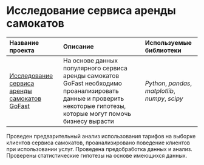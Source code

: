 # Исследование сервиса аренды самокатов

| Название проекта | Описание | Используемые библиотеки | 
| :---------------------- | :---------------------- | :---------------------- |
| [Исследование сервиса аренды самокатов GoFast](https://github.com/Sevav/practicum_data_scooter_rental/blob/0861a2913acdad6004e79848e7987ff75de10f5a/%D0%98%D1%81%D1%81%D0%BB%D0%B5%D0%B4%D0%BE%D0%B2%D0%B0%D0%BD%D0%B8%D0%B5%20%D1%81%D0%B5%D1%80%D0%B2%D0%B8%D1%81%D0%B0%20%D0%B0%D1%80%D0%B5%D0%BD%D0%B4%D1%8B%20%D1%81%D0%B0%D0%BC%D0%BE%D0%BA%D0%B0%D1%82%D0%BE%D0%B2%20GoFast.ipynb) | На основе данных популярного сервиса аренды самокатов GoFast необходимо проанализировать данные и проверить некоторые гипотезы, которые могут помочь бизнесу вырасти | *Python*, *pandas*, *matplotlib*, *numpy*, *scipy* |

Проведен предварительный анализ использования тарифов на выборке клиентов сервиса самокатов, проанализировано поведение клиентов при использовании услуг. Проведена предобработка данных и анализ. Проверены статистические гипотезы на основе имеющихся данных.
